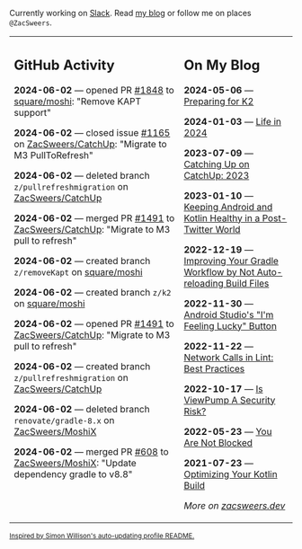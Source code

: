 Currently working on [Slack](https://slack.com/). Read [my blog](https://zacsweers.dev/) or follow me on places `@ZacSweers`.

<table><tr><td valign="top" width="60%">

## GitHub Activity
<!-- githubActivity starts -->
**2024-06-02** — opened PR [#1848](https://github.com/square/moshi/pull/1848) to [square/moshi](https://github.com/square/moshi): "Remove KAPT support"

**2024-06-02** — closed issue [#1165](https://github.com/ZacSweers/CatchUp/issues/1165) on [ZacSweers/CatchUp](https://github.com/ZacSweers/CatchUp): "Migrate to M3 PullToRefresh"

**2024-06-02** — deleted branch `z/pullrefreshmigration` on [ZacSweers/CatchUp](https://github.com/ZacSweers/CatchUp)

**2024-06-02** — merged PR [#1491](https://github.com/ZacSweers/CatchUp/pull/1491) to [ZacSweers/CatchUp](https://github.com/ZacSweers/CatchUp): "Migrate to M3 pull to refresh"

**2024-06-02** — created branch `z/removeKapt` on [square/moshi](https://github.com/square/moshi)

**2024-06-02** — created branch `z/k2` on [square/moshi](https://github.com/square/moshi)

**2024-06-02** — opened PR [#1491](https://github.com/ZacSweers/CatchUp/pull/1491) to [ZacSweers/CatchUp](https://github.com/ZacSweers/CatchUp): "Migrate to M3 pull to refresh"

**2024-06-02** — created branch `z/pullrefreshmigration` on [ZacSweers/CatchUp](https://github.com/ZacSweers/CatchUp)

**2024-06-02** — deleted branch `renovate/gradle-8.x` on [ZacSweers/MoshiX](https://github.com/ZacSweers/MoshiX)

**2024-06-02** — merged PR [#608](https://github.com/ZacSweers/MoshiX/pull/608) to [ZacSweers/MoshiX](https://github.com/ZacSweers/MoshiX): "Update dependency gradle to v8.8"
<!-- githubActivity ends -->
</td><td valign="top" width="40%">

## On My Blog
<!-- blog starts -->
**2024-05-06** — [Preparing for K2](https://www.zacsweers.dev/preparing-for-k2/)

**2024-01-03** — [Life in 2024](https://www.zacsweers.dev/life-in-2024/)

**2023-07-09** — [Catching Up on CatchUp: 2023](https://www.zacsweers.dev/catching-up-on-catchup-2023/)

**2023-01-10** — [Keeping Android and Kotlin Healthy in a Post-Twitter World](https://www.zacsweers.dev/keeping-android-healthy/)

**2022-12-19** — [Improving Your Gradle Workflow by Not Auto-reloading Build Files](https://www.zacsweers.dev/improving-your-workflow-by-not-auto-reloading-build-files/)

**2022-11-30** — [Android Studio's "I'm Feeling Lucky" Button](https://www.zacsweers.dev/android-studios-im-feeling-lucky-button/)

**2022-11-22** — [Network Calls in Lint: Best Practices](https://www.zacsweers.dev/network-calls-in-lint-best-practices/)

**2022-10-17** — [Is ViewPump A Security Risk?](https://www.zacsweers.dev/is-viewpump-a-security-risk/)

**2022-05-23** — [You Are Not Blocked](https://www.zacsweers.dev/you-are-not-blocked/)

**2021-07-23** — [Optimizing Your Kotlin Build](https://www.zacsweers.dev/optimizing-your-kotlin-build/)
<!-- blog ends -->
_More on [zacsweers.dev](https://zacsweers.dev/)_
</td></tr></table>

<sub><a href="https://simonwillison.net/2020/Jul/10/self-updating-profile-readme/">Inspired by Simon Willison's auto-updating profile README.</a></sub>